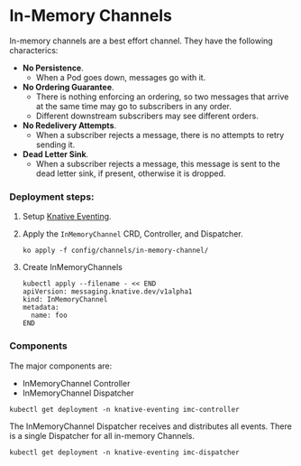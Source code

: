 # In-Memory Channels

In-memory channels are a best effort channel. They have the following
characterics:

- **No Persistence**.
  - When a Pod goes down, messages go with it.
- **No Ordering Guarantee**.
  - There is nothing enforcing an ordering, so two messages that arrive at the
    same time may go to subscribers in any order.
  - Different downstream subscribers may see different orders.
- **No Redelivery Attempts**.
  - When a subscriber rejects a message, there is no attempts to retry sending
    it.
- **Dead Letter Sink**.
  - When a subscriber rejects a message, this message is sent to the dead letter
    sink, if present, otherwise it is dropped.

### Deployment steps:

1. Setup [Knative Eventing](../../../DEVELOPMENT.md).
1. Apply the `InMemoryChannel` CRD, Controller, and Dispatcher.
   ```shell
   ko apply -f config/channels/in-memory-channel/
   ```
1. Create InMemoryChannels

   ```shell
   kubectl apply --filename - << END
   apiVersion: messaging.knative.dev/v1alpha1
   kind: InMemoryChannel
   metadata:
     name: foo
   END
   ```

### Components

The major components are:

- InMemoryChannel Controller
- InMemoryChannel Dispatcher

```shell
kubectl get deployment -n knative-eventing imc-controller
```

The InMemoryChannel Dispatcher receives and distributes all events. There is a
single Dispatcher for all in-memory Channels.

```shell
kubectl get deployment -n knative-eventing imc-dispatcher
```

